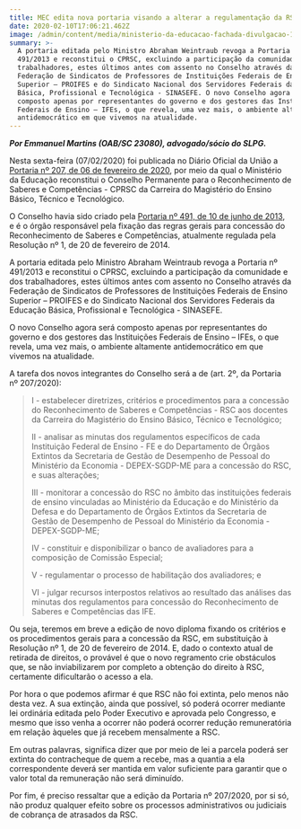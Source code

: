 ```yaml
---
title: MEC edita nova portaria visando a alterar a regulamentação da RSC
date: 2020-02-10T17:06:21.462Z
image: /admin/content/media/ministerio-da-educacao-fachada-divulgacao-1024x819.jpg
summary: >-
  A portaria editada pelo Ministro Abraham Weintraub revoga a Portaria nº
  491/2013 e reconstitui o CPRSC, excluindo a participação da comunidade e dos
  trabalhadores, estes últimos antes com assento no Conselho através da
  Federação de Sindicatos de Professores de Instituições Federais de Ensino
  Superior – PROIFES e do Sindicato Nacional dos Servidores Federais da Educação
  Básica, Profissional e Tecnológica - SINASEFE. O novo Conselho agora será
  composto apenas por representantes do governo e dos gestores das Instituições
  Federais de Ensino – IFEs, o que revela, uma vez mais, o ambiente altamente
  antidemocrático em que vivemos na atualidade.
---
```

_**Por Emmanuel Martins (OAB/SC 23080), advogado/sócio do SLPG.**_

Nesta sexta-feira (07/02/2020) foi publicada no Diário Oficial da União a [Portaria nº 207, de 06 de fevereiro de 2020](http://www.in.gov.br/en/web/dou/-/portaria-n-207-de-6-de-fevereiro-de-2020-242078551), por meio da qual o Ministério da Educação reconstitui o Conselho Permanente para o Reconhecimento de Saberes e Competências - CPRSC da Carreira do Magistério do Ensino Básico, Técnico e Tecnológico. 

O Conselho havia sido criado pela [Portaria nº 491, de 10 de junho de 2013](http://www.in.gov.br/materia/-/asset_publisher/Kujrw0TZC2Mb/content/id/30678593/do1-2013-06-11-portaria-n-491-de-10-de-junho-de-2013-30678589), e é o órgão responsável pela fixação das regras gerais para concessão do Reconhecimento de Saberes e Competências, atualmente regulada pela Resolução nº 1, de 20 de fevereiro de 2014.

A portaria editada pelo Ministro Abraham Weintraub revoga a Portaria nº 491/2013 e reconstitui o CPRSC, excluindo a participação da comunidade e dos trabalhadores, estes últimos antes com assento no Conselho através da Federação de Sindicatos de Professores de Instituições Federais de Ensino Superior – PROIFES e do Sindicato Nacional dos Servidores Federais da Educação Básica, Profissional e Tecnológica - SINASEFE.

O novo Conselho agora será composto apenas por representantes do governo e dos gestores das Instituições Federais de Ensino – IFEs, o que revela, uma vez mais, o ambiente altamente antidemocrático em que vivemos na atualidade.

A tarefa dos novos integrantes do Conselho será a de (art. 2º, da Portaria nº 207/2020):

> I - estabelecer diretrizes, critérios e procedimentos para a concessão do Reconhecimento de Saberes e Competências - RSC aos docentes da Carreira do Magistério do Ensino Básico, Técnico e Tecnológico;
>
> II - analisar as minutas dos regulamentos específicos de cada Instituição Federal de Ensino - FE e do Departamento de Órgãos Extintos da Secretaria de Gestão de Desempenho de Pessoal do Ministério da Economia - DEPEX-SGDP-ME para a concessão do RSC, e suas alterações;
>
> III - monitorar a concessão do RSC no âmbito das instituições federais de ensino vinculadas ao Ministério da Educação e do Ministério da Defesa e do Departamento de Órgãos Extintos da Secretaria de Gestão de Desempenho de Pessoal do Ministério da Economia - DEPEX-SGDP-ME;
>
> IV - constituir e disponibilizar o banco de avaliadores para a composição de Comissão Especial;
>
> V - regulamentar o processo de habilitação dos avaliadores; e
>
> VI - julgar recursos interpostos relativos ao resultado das análises das minutas dos regulamentos para concessão do Reconhecimento de Saberes e Competências das IFE.

Ou seja, teremos em breve a edição de novo diploma fixando os critérios e os procedimentos gerais para a concessão da RSC, em substituição à Resolução nº 1, de 20 de fevereiro de 2014. E, dado o contexto atual de retirada de direitos, o provável é que o novo regramento crie obstáculos que, se não inviabilizarem por completo a obtenção do direito à RSC, certamente dificultarão o acesso a ela.

Por hora o que podemos afirmar é que RSC não foi extinta, pelo menos não desta vez. A sua extinção, ainda que possível, só poderá ocorrer mediante lei ordinária editada pelo Poder Executivo e aprovada pelo Congresso, e mesmo que isso venha a ocorrer não poderá ocorrer redução remuneratória em relação àqueles que já recebem mensalmente a RSC. 

Em outras palavras, significa dizer que por meio de lei a parcela poderá ser extinta do contracheque de quem a recebe, mas a quantia a ela correspondente deverá ser mantida em valor suficiente para garantir que o valor total da remuneração não será diminuído.

Por fim, é preciso ressaltar que a edição da Portaria nº 207/2020, por si só, não produz qualquer efeito sobre os processos administrativos ou judiciais de cobrança de atrasados da RSC.

